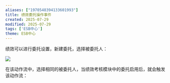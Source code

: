```yaml
---
aliases: ["1970548394133601993"]
title: 绩效委托操作事件
created: 2025-07-29
modified: 2025-07-29
tags: ['ESB中心']
theme: ESB中心
---
```


绩效可以进行委托设置，新建委托，选择被委托人：

![](https://myhelpdoc.oss-cn-heyuan.aliyuncs.com/mdimages/7c64b8d32575a90f6a697649fb16632b.jpg)

在该动作流中，选择相同的被委托人，当绩效考核模块中的委托启用后，就会触发该动作流：

